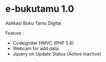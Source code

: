 # e-bukutamu 1.0
Aplikasi Buku Tamu Digital 

Feature :
<br>
- Codeigniter HMVC (PHP 5.6)
- Webcam for add data
- Jquery on Update Status (Active Inactive)
